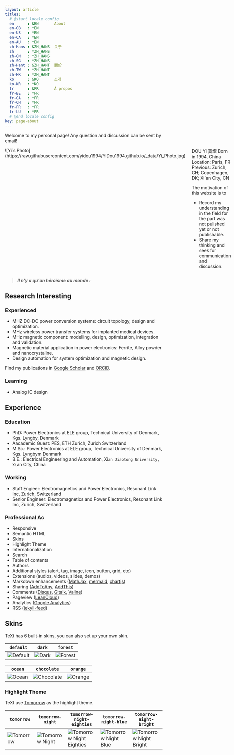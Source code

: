```yaml
---
layout: article
titles:
  # @start locale config
  en      : &EN       About
  en-GB   : *EN
  en-US   : *EN
  en-CA   : *EN
  en-AU   : *EN
  zh-Hans : &ZH_HANS  关于
  zh      : *ZH_HANS
  zh-CN   : *ZH_HANS
  zh-SG   : *ZH_HANS
  zh-Hant : &ZH_HANT  關於
  zh-TW   : *ZH_HANT
  zh-HK   : *ZH_HANT
  ko      : &KO       소개
  ko-KR   : *KO
  fr      : &FR       À propos
  fr-BE   : *FR
  fr-CA   : *FR
  fr-CH   : *FR
  fr-FR   : *FR
  fr-LU   : *FR
  # @end locale config
key: page-about
---
```


Welcome to my personal page! Any question and discussion can be sent by email!

<div style="display: flex;">

<div style="flex: 1; padding-right: 10px;">
![Yi`s Photo](https://raw.githubusercontent.com/yidou1994/YiDou1994.github.io/_data/Yi_Photo.jpg)
</div>

<div style="flex: 1; padding-left: 10px;">
DOU Yi 窦熠  
Born in 1994, China  
Location: Paris, FR  
Previous: Zurich, CH; Copenhagen, DK; Xi`an City, CN  

The motivation of this website is to 
- Record my understanding in the field for the part was not pulished yet or not publishable.
- Share my thinking and seek for communication and discussion.
</div>

</div>



>_**Il n'y a qu'un héroïsme au monde :**_ 

## Research Interesting

### Experienced
  - MHZ DC-DC power conversion systems: circuit topology, design and optimization.
  - MHz wireless power transfer systems for implanted medical devices.
  - MHz magnetic component: modelling, design, optimization, integration and validation.
  - Magnetic material application in power electronics: Ferrite, Alloy powder and nanocrystaline.
  - Design automation for system optimization and magnetic design.

  Find my publications in [Google Scholar](https://scholar.google.com/citations?user=LrU0d14AAAAJ&hl=en) and [ORCiD](https://orcid.org/my-orcid?orcid=0000-0003-3725-4357).

### Learning
  - Analog IC design

## Experience

### Education
  - PhD: Power Electronics at ELE group, Technical University of Denmark, Kgs. Lyngby, Denmark
  - Aacademic Guest: PES, ETH Zurich, Zurich Switzerland
  - M.Sc.: Power Electronics at ELE group, Technical University of Denmark, Kgs. Lyngbym Denmark
  - B.E.: Electrical Engineering and Automation, Xi`an Jiaotong University, Xi`an City, China

### Working
  - Staff Engieer: Electromagnetics and Power Electronics, Resonant Link Inc, Zurich, Switzerland
  - Senior Engineer: Electromagnetics and Power Electronics, Resonant Link Inc, Zurich, Switzerland

### Professional Ac

- Responsive
- Semantic HTML
- Skins
- Highlight Theme
- Internationalization
- Search
- Table of contents
- Authors
- Additional styles (alert, tag, image, icon, button, grid, etc)
- Extensions (audios, videos, slides, demos)
- Markdown enhancements ([MathJax](https://www.mathjax.org/), [mermaid](https://mermaidjs.github.io/), [chartjs](http://www.chartjs.org/))
- Sharing ([AddToAny](https://www.addtoany.com/), [AddThis](https://www.addthis.com/))
- Comments ([Disqus](https://disqus.com/), [Gitalk](https://gitalk.github.io/), [Valine](https://valine.js.org/en/))
- Pageview ([LeanCloud](https://leancloud.cn/))
- Analytics ([Google Analytics](https://analytics.google.com/analytics/web/))
- RSS ([jekyll-feed](https://github.com/jekyll/jekyll-feed))

## Skins

TeXt has 6 built-in skins, you can also set up your own skin.

| `default` | `dark` | `forest` |
| --- |  --- | --- |
| ![Default](https://raw.githubusercontent.com/kitian616/jekyll-TeXt-theme/master/screenshots/skins_default.jpg) | ![Dark](https://raw.githubusercontent.com/kitian616/jekyll-TeXt-theme/master/screenshots/skins_dark.jpg) | ![Forest](https://raw.githubusercontent.com/kitian616/jekyll-TeXt-theme/master/screenshots/skins_forest.jpg) |

| `ocean` | `chocolate` | `orange` |
| --- |  --- | --- |
| ![Ocean](https://raw.githubusercontent.com/kitian616/jekyll-TeXt-theme/master/screenshots/skins_ocean.jpg) | ![Chocolate](https://raw.githubusercontent.com/kitian616/jekyll-TeXt-theme/master/screenshots/skins_chocolate.jpg) | ![Orange](https://raw.githubusercontent.com/kitian616/jekyll-TeXt-theme/master/screenshots/skins_orange.jpg) |

### Highlight Theme

TeXt use [Tomorrow](https://github.com/chriskempson/tomorrow-theme) as the highlight theme.

| `tomorrow` | `tomorrow-night` | `tomorrow-night-eighties` | `tomorrow-night-blue` | `tomorrow-night-bright` |
| --- |  --- | --- | --- |  --- |
| ![Tomorrow](https://raw.githubusercontent.com/kitian616/jekyll-TeXt-theme/master/screenshots/highlight_tomorrow.png) | ![Tomorrow Night](https://raw.githubusercontent.com/kitian616/jekyll-TeXt-theme/master/screenshots/highlight_tomorrow-night.png) | ![Tomorrow Night Eighties](https://raw.githubusercontent.com/kitian616/jekyll-TeXt-theme/master/screenshots/highlight_tomorrow-night-eighties.png) | ![Tomorrow Night Blue](https://raw.githubusercontent.com/kitian616/jekyll-TeXt-theme/master/screenshots/highlight_tomorrow-night-blue.png) | ![Tomorrow Night Bright](https://raw.githubusercontent.com/kitian616/jekyll-TeXt-theme/master/screenshots/highlight_tomorrow-night-bright.png) |
